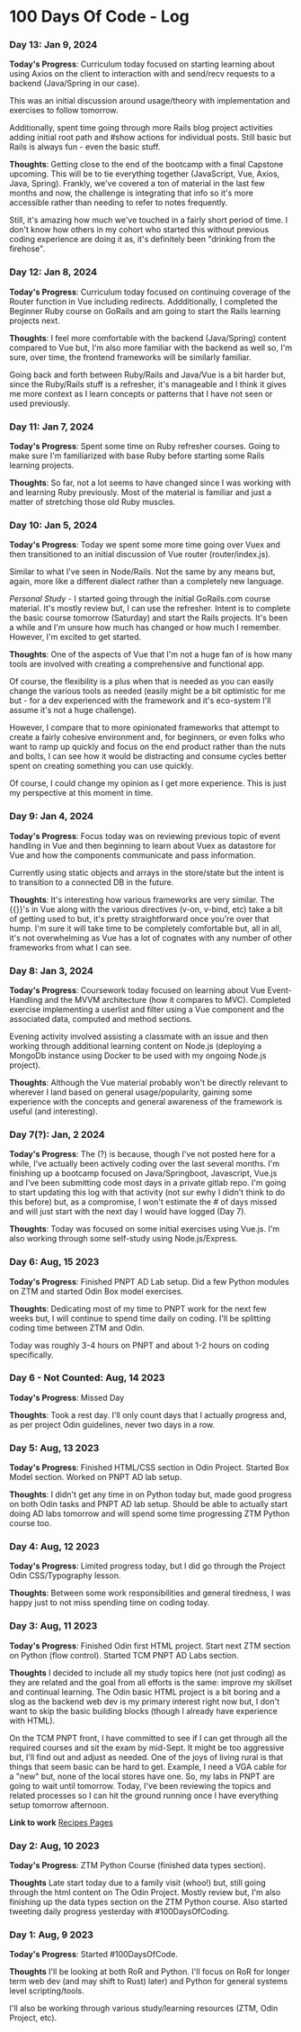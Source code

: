 # 100 Days Of Code - Log

[//]: # (### Day 0: February 30, 2016 &#40;Example 1&#41;)

[//]: # (##### &#40;delete me or comment me out&#41;)

[//]: # ()
[//]: # (**Today's Progress**: Fixed CSS, worked on canvas functionality for the app.)

[//]: # ()
[//]: # (**Thoughts:** I really struggled with CSS, but, overall, I feel like I am slowly getting better at it. Canvas is still new for me, but I managed to figure out some basic functionality.)

[//]: # ()
[//]: # (**Link to work:** [Calculator App]&#40;http://www.example.com&#41;)
### Day 13: Jan 9, 2024

**Today's Progress**: Curriculum today focused on starting learning about using Axios on the client to interaction with and send/recv requests to a backend (Java/Spring in our case).

This was an initial discussion around usage/theory with implementation and exercises to follow tomorrow.

Additionally, spent time going through more Rails blog project activities adding initial root path and #show actions for individual posts. Still basic but Rails is always fun - even the basic stuff.

**Thoughts**: Getting close to the end of the bootcamp with a final Capstone upcoming. This will be to tie everything together (JavaScript, Vue, Axios, Java, Spring). Frankly, we've covered a ton of material in the last few months and now, the challenge is integrating that info so it's more accessible rather than needing to refer to notes frequently.

Still, it's amazing how much we've touched in a fairly short period of time. I don't know how others in my cohort who started this without previous coding experience are doing it as, it's definitely been "drinking from the firehose".

### Day 12: Jan 8, 2024

**Today's Progress**: Curriculum today focused on continuing coverage of the Router function in Vue including redirects. Addditionally, I completed the Beginner Ruby course on GoRails and am going to start the Rails learning projects next.

**Thoughts**: I feel more comfortable with the backend (Java/Spring) content compared to Vue but, I'm also more familiar with the backend as well so, I'm sure, over time, the frontend frameworks will be similarly familiar. 

Going back and forth between Ruby/Rails and Java/Vue is a bit harder but, since the Ruby/Rails stuff is a refresher, it's manageable and I think it gives me more context as I learn concepts or patterns that I have not seen or used previously.

### Day 11: Jan 7, 2024

**Today's Progress**: Spent some time on Ruby refresher courses. Going to make sure I'm familiarized with base Ruby before starting some Rails learning projects.

**Thoughts**: So far, not a lot seems to have changed since I was working with and learning Ruby previously. Most of the material is familiar and just a matter of stretching those old Ruby muscles.

### Day 10: Jan 5, 2024

**Today's Progress**: Today we spent some more time going over Vuex and then transitioned to an initial discussion of Vue router (router/index.js).

Similar to what I've seen in Node/Rails. Not the same by any means but, again, more like a different dialect rather than a completely new language.

*Personal Study* - I started going through the initial GoRails.com course material. It's mostly review but, I can use the refresher. Intent is to complete the basic course tomorrow (Saturday) and start the Rails projects. It's been a while and I'm unsure how much has changed or how much I remember. However, I'm excited to get started.

**Thoughts**: One of the aspects of Vue that I'm not a huge fan of is how many tools are involved with creating a comprehensive and functional app. 

Of course, the flexibility is a plus when that is needed as you can easily change the various tools as needed (easily might be a bit optimistic for me but - for a dev experienced with the framework and it's eco-system I'll assume it's not a huge challenge).

However, I compare that to more opinionated frameworks that attempt to create a fairly cohesive environment and, for beginners, or even folks who want to ramp up quickly and focus on the end product rather than the nuts and bolts, I can see how it would be distracting and consume cycles better spent on creating something you can use quickly.

Of course, I could change my opinion as I get more experience. This is just my perspective at this moment in time.
### Day 9: Jan 4, 2024

**Today's Progress**: Focus today was on reviewing previous topic of event handling in Vue and then beginning to learn about Vuex as datastore for Vue and how the components communicate and pass information. 

Currently using static objects and arrays in the store/state but the intent is to transition to a connected DB in the future.

**Thoughts**: It's interesting how various frameworks are very similar. The {{}}'s in Vue along with the various directives (v-on, v-bind, etc) take a bit of getting used to but, it's pretty straightforward once you're over that hump. I'm sure it will take time to be completely comfortable but, all in all, it's not overwhelming as Vue has a lot of cognates with any number of other frameworks from what I can see.
### Day 8: Jan 3, 2024

**Today's Progress**: Coursework today focused on learning about Vue Event-Handling and the MVVM architecture (how it compares to MVC). Completed exercise implementing a userlist and filter using a Vue component and the associated data, computed and method sections. 

Evening activity involved assisting a classmate with an issue and then working through additional learning content on Node.js (deploying a MongoDb instance using Docker to be used with my ongoing Node.js project).

**Thoughts**: Although the Vue material probably won't be directly relevant to wherever I land based on general usage/popularity, gaining some experience with the concepts and general awareness of the framework is useful (and interesting). 
### Day 7(?): Jan, 2 2024

**Today's Progress**: The (?) is because, though I've not posted here for a while, I've actually been actively coding over the last several months. I'm finishing up a bootcamp focused on Java/Springboot, Javascript, Vue.js and I've been submitting code most days in a private gitlab repo. I'm going to start updating this log with that activity (not sur ewhy I didn't think to do this before) but, as a compromise, I won't estimate the # of days missed and will just start with the next day I would have logged (Day 7).

**Thoughts**: Today was focused on some initial exercises using Vue.js. I'm also working through some self-study using Node.js/Express.

### Day 6: Aug, 15 2023

**Today's Progress**: Finished PNPT AD Lab setup. Did a few Python modules on ZTM and started Odin Box model exercises.

**Thoughts**: Dedicating most of my time to PNPT work for the next few weeks but, I will continue to spend time daily on 
coding. I'll be splitting coding time between ZTM and Odin.

Today was roughly 3-4 hours on PNPT and about 1-2 hours on coding specifically.

### Day 6 - Not Counted: Aug, 14 2023

**Today's Progress**: Missed Day

**Thoughts**: Took a rest day. I'll only count days that I actually progress and, as per project Odin guidelines, never 
two days in a row.

### Day 5: Aug, 13 2023

**Today's Progress**: Finished HTML/CSS section in Odin Project. Started Box Model section. Worked on PNPT AD lab setup.

**Thoughts**: I didn't get any time in on Python today but, made good progress on both Odin tasks and PNPT AD lab setup.
Should be able to actually start doing AD labs tomorrow and will spend some time progressing ZTM Python course too.

### Day 4: Aug, 12 2023

**Today's Progress**: Limited progress today, but I did go through the Project Odin CSS/Typography lesson.

**Thoughts**: Between some work responsibilities and general tiredness, I was happy just to not miss spending time on coding
today.

### Day 3: Aug, 11 2023

**Today's Progress**: Finished Odin first HTML project. Start next ZTM section on Python (flow control).
Started TCM PNPT AD Labs section.

**Thoughts** I decided to include all my study topics here (not just coding) as they are related and the 
goal from all efforts is the same: improve my skillset and continual learning. The Odin basic HTML project
is a bit boring and a slog as the backend web dev is my primary interest right now but, I don't want to skip
the basic building blocks (though I already have experience with HTML).

On the TCM PNPT front, I have committed to see if I can get through all the required courses and sit the exam
by mid-Sept. It might be too aggressive but, I'll find out and adjust as needed. One of the joys of living rural
is that things that seem basic can be hard to get. Example, I need a VGA cable for a "new" but, none of the local
stores have one. So, my labs in PNPT are going to wait until tomorrow. Today, I've been reviewing the topics and 
related processes so I can hit the ground running once I have everything setup tomorrow afternoon.

**Link to work** [Recipes Pages](https://github.com/scnetter/odin-recipes)

### Day 2: Aug, 10 2023

**Today's Progress**: ZTM Python Course (finished data types section).

**Thoughts** Late start today due to a family visit (whoo!) but, still going through the html content on The Odin
Project. Mostly review but, I'm also finishing up the data types section on the ZTM Python course. Also started tweeting
daily progress yesterday with #100DaysOfCoding. 

### Day 1: Aug, 9 2023

**Today's Progress**: Started #100DaysOfCode.

**Thoughts** I'll be looking at both RoR and Python. I'll focus on RoR for longer term web dev (and may shift to Rust)
later) and Python for general systems level scripting/tools.

I'll also be working through various study/learning resources (ZTM, Odin Project, etc).
